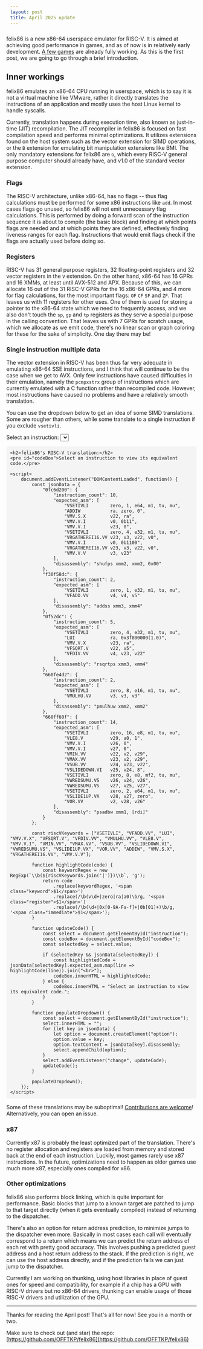 ```yaml
---
layout: post
title: April 2025 update
---
```


felix86 is a new x86-64 userspace emulator for RISC-V. It is aimed at achieving good performance in games, and as of now is in relatively early development. [A few games](https://felix86.com/compat/) are already fully working. As this is the first post, we are going to go through a brief introduction.

## Inner workings

felix86 emulates an x86-64 CPU running in userspace, which is to say it is not a virtual machine like VMware, rather it directly translates the instructions of an application and mostly uses the host Linux kernel to handle syscalls.

Currently, translation happens during execution time, also known as just-in-time (JIT) recompilation. The JIT recompiler in felix86 is focused on fast compilation speed and performs minimal optimizations. It utilizes extensions found on the host system such as the vector extension for SIMD operations, or the `B` extension for emulating bit manipulation extensions like BMI. The only mandatory extensions for felix86 are `G`,  which every RISC-V general purpose computer should already have, and v1.0 of the standard vector extension.

### Flags

The RISC-V architecture, unlike x86-64, has no flags -- thus flag calculations must be performed for some x86 instructions like `add`. In most cases flags go unused, so felix86 will not emit unnecessary flag calculations. This is performed by doing a forward scan of the instruction sequence it is about to compile (the basic block) and finding at which points flags are needed and at which points they are defined, effectively finding liveness ranges for each flag. Instructions that would emit flags check if the flags are actually used before doing so.

### Registers

RISC-V has 31 general purpose registers, 32 floating-point registers and 32 vector registers in the `V` extension. On the other hand, x86-64 has 16 GPRs and 16 XMMs, at least until AVX-512 and APX. Because of this, we can allocate 16 out of the 31 RISC-V GPRs for the 16 x86-64 GPRs, and 4 more for flag calculations, for the most important flags: `OF` `CF` `SF` and `ZF`. That leaves us with 11 registers for other uses. One of them is used for storing a pointer to the x86-64 state which we need to frequently access, and we also don't touch the `sp`, `gp` and `tp` registers as they serve a special purpose in the calling convention. That leaves us with 7 GPRs for scratch usage, which we allocate as we emit code, there's no linear scan or graph coloring for these for the sake of simplicity. One day there may be!

### Single instruction multiple data

The vector extension in RISC-V has been thus far very adequate in emulating x86-64 SSE instructions, and I think that will continue to be the case when we get to AVX. Only few instructions have caused difficulties in their emulation, namely the `pcmpxstrx` group of instructions which are currently emulated with a C function rather than recompiled code. However, most instructions have caused no problems and have a relatively smooth translation.

You can use the dropdown below to get an idea of some SIMD translations. Some are rougher than others, while some translate to a single instruction if you exclude `vsetivli`.

<html lang="en">
<head>
    <style>
        pre {
            font-family: monospace;
            background: #f4f4f4;
            padding: 10px;
            border-radius: 5px;
            white-space: pre-wrap;
        }
        .keyword { color: blue; font-weight: bold; }
        .register { color: green; }
        .immediate { color: red; }
    </style>
</head>
<body>
    <label for="instruction">Select an instruction:</label>
    <select id="instruction">
    </select>
    
    <h2>felix86's RISC-V translation:</h2>
    <pre id="codeBox">Select an instruction to view its equivalent code.</pre>
    
    <script>
        document.addEventListener("DOMContentLoaded", function() {
            const jsonData = {
                "0fc6d200": {
                    "instruction_count": 10,
                    "expected_asm": [
                        "VSETIVLI        zero, 1, e64, m1, tu, mu",
                        "ADDIW           ra, zero, 0",
                        "VMV.S.X         v22, ra",
                        "VMV.V.I         v0, 0b11",
                        "VMV.V.I         v23, 0",
                        "VSETIVLI        zero, 4, e32, m1, tu, mu",
                        "VRGATHEREI16.VV v23, v3, v22, v0",
                        "VMV.V.I         v0, 0b1100",
                        "VRGATHEREI16.VV v23, v3, v22, v0",
                        "VMV.V.V         v3, v23"
                    ],
                    "disassembly": "shufps xmm2, xmm2, 0x00"
                },
                "f30f58dc": {
                    "instruction_count": 2,
                    "expected_asm": [
                        "VSETIVLI        zero, 1, e32, m1, tu, mu",
                        "VFADD.VV        v4, v4, v5"
                    ],
                    "disassembly": "addss xmm3, xmm4"
                },
                "0f52dc": {
                    "instruction_count": 5,
                    "expected_asm": [
                        "VSETIVLI        zero, 4, e32, m1, tu, mu",
                        "LUI             ra, 0x3f800000(1.0)",
                        "VMV.V.X         v23, ra",
                        "VFSQRT.V        v22, v5",
                        "VFDIV.VV        v4, v23, v22"
                    ],
                    "disassembly": "rsqrtps xmm3, xmm4"
                },
                "660fe4d2": {
                    "instruction_count": 2,
                    "expected_asm": [
                        "VSETIVLI        zero, 8, e16, m1, tu, mu",
                        "VMULHU.VV       v3, v3, v3"
                    ],
                    "disassembly": "pmulhuw xmm2, xmm2"
                },
                "660ff60f": {
                    "instruction_count": 14,
                    "expected_asm": [
                        "VSETIVLI        zero, 16, e8, m1, tu, mu",
                        "VLE8.V          v29, a0, 1",
                        "VMV.V.I         v26, 0",
                        "VMV.V.I         v27, 0",
                        "VMIN.VV         v22, v2, v29",
                        "VMAX.VV         v23, v2, v29",
                        "VSUB.VV         v24, v23, v22",
                        "VSLIDEDOWN.VI   v25, v24, 8",
                        "VSETIVLI        zero, 8, e8, mf2, tu, mu",
                        "VWREDSUMU.VS    v26, v24, v26",
                        "VWREDSUMU.VS    v27, v25, v27",
                        "VSETIVLI        zero, 2, e64, m1, tu, mu",
                        "VSLIDE1UP.VX    v28, v27, zero",
                        "VOR.VV          v2, v28, v26"
                    ],
                    "disassembly": "psadbw xmm1, [rdi]"
                }
            };

            const riscVKeywords = ["VSETIVLI", "VFADD.VV", "LUI", "VMV.V.X", "VFSQRT.V", "VFDIV.VV", "VMULHU.VV", "VLE8.V", "VMV.V.I", "VMIN.VV", "VMAX.VV", "VSUB.VV", "VSLIDEDOWN.VI", "VWREDSUMU.VS", "VSLIDE1UP.VX", "VOR.VV", "ADDIW", "VMV.S.X", "VRGATHEREI16.VV", "VMV.V.V"];

            function highlightCode(code) {
                const keywordRegex = new RegExp(`\\b(${riscVKeywords.join('|')})\\b`, 'g');
                return code
                    .replace(keywordRegex, '<span class="keyword">$1</span>')
                    .replace(/\b(v\d+|zero|ra|a0)\b/g, '<span class="register">$1</span>')
                    .replace(/\b(\d+|0x[0-9A-Fa-f]+|0b[01]+)\b/g, '<span class="immediate">$1</span>');
            }

            function updateCode() {
                const select = document.getElementById("instruction");
                const codeBox = document.getElementById("codeBox");
                const selectedKey = select.value;

                if (selectedKey && jsonData[selectedKey]) {
                    const highlightedCode = jsonData[selectedKey].expected_asm.map(line => highlightCode(line)).join("<br>");
                    codeBox.innerHTML = highlightedCode;
                } else {
                    codeBox.innerHTML = "Select an instruction to view its equivalent code.";
                }
            }

            function populateDropdown() {
                const select = document.getElementById("instruction");
                select.innerHTML = "";
                for (let key in jsonData) {
                    let option = document.createElement("option");
                    option.value = key;
                    option.textContent = jsonData[key].disassembly;
                    select.appendChild(option);
                }
                select.addEventListener("change", updateCode);
                updateCode();
            }

            populateDropdown();
        });
    </script>
</body>
</html>

Some of these translations may be suboptimal! [Contributions are welcome](https://felix86.com/contrib/#i-want-to-optimize-instructions)! Alternatively, you can open an issue.

### x87

Currently x87 is probably the least optimized part of the translation. There's no register allocation and registers are loaded from memory and stored back at the end of each instruction. Luckily, most games rarely use x87 instructions. In the future, optimizations need to happen as older games use much more x87, especially ones compiled for x86.

### Other optimizations

felix86 also performs block linking, which is quite important for performance. Basic blocks that jump to a known target are patched to jump to that target directly (when it gets eventually compiled) instead of returning to the dispatcher.

There's also an option for return address prediction, to minimize jumps to the dispatcher even more. Basically in most cases each call will eventually correspond to a return which means we can predict the return address of each ret with pretty good accuracy. This involves pushing a predicted guest address and a host return address to the stack. If the prediction is right, we can use the host address directly, and if the prediction fails we can just jump to the dispatcher.

Currently I am working on thunking, using host libraries in place of guest ones for speed and compatibility, for example if a chip has a GPU with RISC-V drivers but no x86-64 drivers, thunking can enable usage of those RISC-V drivers and utilization of the GPU.

---

Thanks for reading the April post! That's all for now! See you in a month or two.

Make sure to check out (and star) the repo: [https://github.com/OFFTKP/felix86](https://github.com/OFFTKP/felix86)